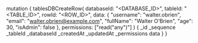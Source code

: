 mutation {
    tablesDBCreateRow(
        databaseId: "<DATABASE_ID>",
        tableId: "<TABLE_ID>",
        rowId: "<ROW_ID>",
        data: {
            "username": "walter.obrien",
            "email": "walter.obrien@example.com",
            "fullName": "Walter O'Brien",
            "age": 30,
            "isAdmin": false
        },
        permissions: ["read("any")"]
    ) {
        _id
        _sequence
        _tableId
        _databaseId
        _createdAt
        _updatedAt
        _permissions
        data
    }
}
